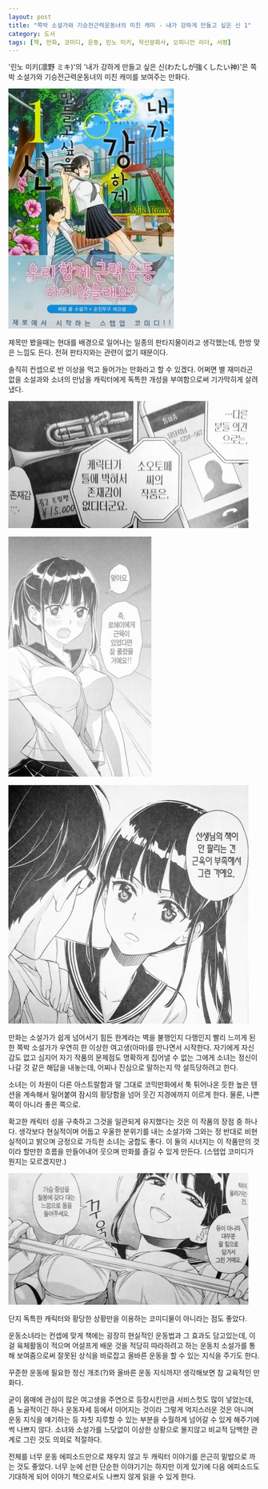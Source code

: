 ```yaml
---
layout: post
title: "쪽박 소설가와 기승전근력운동녀의 미친 캐미 - 내가 강하게 만들고 싶은 신 1"
category: 도서
tags: [책, 만화, 코미디, 운동, 린노 미키, 학산문화사, 오피니언 리더, 서평]
---
```


'린노 미키(凛野 ミキ)'의
'내가 강하게 만들고 싶은 신(わたしが強くしたい神)'은
쪽박 소설가와 기승전근력운동녀의 미친 캐미를 보여주는 만화다.

![커버](/images/the-god-i-want-to-strenthen-1-comic-book-h480.jpg)

제목만 봤을때는 현대를 배경으로 일어나는 일종의 판타지물이라고 생각했는데,
한방 맞은 느낌도 든다.
전혀 판타지와는 관련이 없기 때문이다.

솔직히 컨셉으로 반 이상을 먹고 들어가는 만화라고 할 수 있겠다.
어쩌면 별 재미라곤 없을 소설과와 소녀의 만남을
캐릭터에게 독특한 개성을 부여함으로써 기가막히게 살려냈다.

![3](/images/the-god-i-want-to-strenthen-1-comic-book-p003.jpg)

![24](/images/the-god-i-want-to-strenthen-1-comic-book-p024.jpg)

![28](/images/the-god-i-want-to-strenthen-1-comic-book-p028.jpg)

만화는 소설가가 쉽게 넘어서기 힘든 한계라는 벽을 불행인지 다행인지 빨리 느끼게 된 한 쪽박 소설가가
우연히 한 이상한 여고생(아마)를 만나면서 시작한다.
자기에게 자신감도 없고 심지어 자기 작품의 문제점도 명확하게 집어낼 수 없는 그에게
소녀는 정신이 나갈 것 같은 해답을 내놓는데,
어찌나 진심으로 말하는지 막 설득당하려고 한다.

소녀는 이 차원이 다른 아스트랄함과 말 그대로 코믹만화에서 툭 튀어나온 듯한 높은 텐션을 계속해서 밀어붙여
잠시의 황당함을 넘어 웃긴 지경에까지 이르게 한다.
물론, 나쁜 쪽이 아니라 좋은 쪽으로.

확고한 캐릭터 성을 구축하고 그것을 일관되게 유지했다는 것은 이 작품의 장점 중 하나다.
생각보다 현실적이며 어둡고 우울한 분위기를 내는 소설가와
그와는 정 반대로 비현실적이고 밝으며 긍정으로 가득한 소녀는 궁합도 좋다.
이 둘의 시너지는 이 작품만의 것이라 할만한 흐름을 만들어내어
웃으며 만화를 즐길 수 있게 만든다.
(스텝업 코미디가 뭔지는 모르겠지만.)

![35](/images/the-god-i-want-to-strenthen-1-comic-book-p035.jpg)

단지 독특한 캐릭터와 황당한 상황만을 이용하는 코미디물이 아니라는 점도 좋았다.

운동소녀라는 컨셉에 맞게 책에는 굉장히 현실적인 운동법과 그 효과도 담고있는데,
이걸 육체활동이 적으며 어설프게 배운 것을 적당히 따라하려고 하는 운동치 소설가를 통해 보여줌으로써
잘못된 상식을 바로잡고 올바른 운동을 할 수 있는 지식을 주기도 한다.

꾸준한 운동에 필요한 정신 개조(?)와 올바른 운동 지식까지!
생각해보면 참 교육적인 만화다.

굳이 몸매에 관심이 많은 여고생을 주연으로 등장시킨만큼 서비스컷도 많이 넣었는데,
좀 노골적이긴 하나 운동자세 등에서 이어지는 것이라 그렇게 억지스러운 것은 아니며
운동 지식을 얘기하는 등 자칫 지루할 수 있는 부분을 수월하게 넘어갈 수 있게 해주기에 썩 나쁘지 않다.
소녀와 소설가를 느닷없이 이상한 상황으로 몰지않고 비교적 담백한 관계로 그린 것도 의외로 적절하다.

전체를 너무 운동 에피소드만으로 채우지 않고 두 캐릭터 이야기를 은근히 밑밥으로 까는 것도 좋았다.
너무 눈에 선한 단순한 이야기기는 하지만 이게 있기에 다음 에피소드도 기대하게 되어
이야기 책으로서도 나쁘지 않게 읽을 수 있게 한다.
